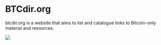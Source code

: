 # BTCdir.org
btcdir.org is a website that aims to list and catalogue links to Bitcoin-only material and resources.

![](https://btcdir.org/wp-content/uploads/2022/07/btcdir_ss.jpg)
